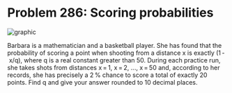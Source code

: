 # Problem 286: Scoring probabilities

![graphic](img286.gif)

Barbara is a mathematician and a basketball player. She has found that
the probability of scoring a point when shooting from a distance x is
exactly (1 - x/q), where q is a real constant greater than 50. During
each practice run, she takes shots from distances x = 1, x = 2, ...,
x = 50 and, according to her records, she has precisely a 2 % chance to
score a total of exactly 20 points. Find q and give your answer rounded
to 10 decimal places.